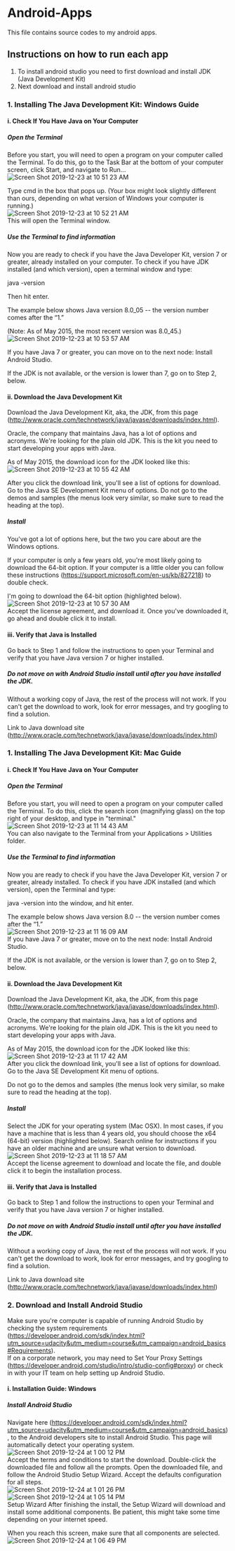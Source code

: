 # Android-Apps
This file contains source codes to my android apps.

## Instructions on how to run each app
1. To install android studio you need to first download and install JDK (Java Development Kit)<br>
2. Next download and install android studio
   
### 1. Installing The Java Development Kit: Windows Guide
#### i. Check If You Have Java on Your Computer
##### Open the Terminal
Before you start, you will need to open a program on your computer called the Terminal. To do this, go to the Task Bar at the bottom of your computer screen, click Start, and navigate to Run...<br>
![Screen Shot 2019-12-23 at 10 51 23 AM](https://user-images.githubusercontent.com/13493736/71372654-3130c280-2572-11ea-96f1-c86f86d3822d.png)<br>

Type cmd in the box that pops up. (Your box might look slightly different than ours, depending on what version of Windows your computer is running.)<br>
![Screen Shot 2019-12-23 at 10 52 21 AM](https://user-images.githubusercontent.com/13493736/71372702-5291ae80-2572-11ea-9fe5-5e098b3116c6.png)<br>
This will open the Terminal window.

##### Use the Terminal to find information
Now you are ready to check if you have the Java Developer Kit, version 7 or greater, already installed on your computer. To check if you have JDK installed (and which version), open a terminal window and type:

java -version

Then hit enter.

The example below shows Java version 8.0_05 -- the version number comes after the “1.”

(Note: As of May 2015, the most recent version was 8.0_45.)<br>
![Screen Shot 2019-12-23 at 10 53 57 AM](https://user-images.githubusercontent.com/13493736/71372798-8e2c7880-2572-11ea-9622-32644252bc6f.png)<br>

If you have Java 7 or greater, you can move on to the next node: Install Android Studio.

If the JDK is not available, or the version is lower than 7, go on to Step 2, below.

#### ii. Download the Java Development Kit
Download the Java Development Kit, aka, the JDK, from this page (http://www.oracle.com/technetwork/java/javase/downloads/index.html).

Oracle, the company that maintains Java, has a lot of options and acronyms. We're looking for the plain old JDK. This is the kit you need to start developing your apps with Java.

As of May 2015, the download icon for the JDK looked like this:<br>
![Screen Shot 2019-12-23 at 10 55 42 AM](https://user-images.githubusercontent.com/13493736/71372889-cb910600-2572-11ea-88a6-db6f247cd7d8.png)<br>

After you click the download link, you'll see a list of options for download. Go to the Java SE Development Kit menu of options. Do not go to the demos and samples (the menus look very similar, so make sure to read the heading at the top).

##### Install
You've got a lot of options here, but the two you care about are the Windows options.

If your computer is only a few years old, you're most likely going to download the 64-bit option. If your computer is a little older you can follow these instructions (https://support.microsoft.com/en-us/kb/827218) to double check.

I'm going to download the 64-bit option (highlighted below).<br>
![Screen Shot 2019-12-23 at 10 57 30 AM](https://user-images.githubusercontent.com/13493736/71373010-0b57ed80-2573-11ea-86a1-2fa24ee2b74c.png)<br>
Accept the license agreement, and download it. Once you've downloaded it, go ahead and double click it to install.

#### iii. Verify that Java is Installed
Go back to Step 1 and follow the instructions to open your Terminal and verify that you have Java version 7 or higher installed.

##### Do not move on with Android Studio install until after you have installed the JDK.
Without a working copy of Java, the rest of the process will not work. If you can't get the download to work, look for error messages, and try googling to find a solution.

Link to Java download site (http://www.oracle.com/technetwork/java/javase/downloads/index.html) <br>

### 1. Installing The Java Development Kit: Mac Guide
#### i. Check If You Have Java on Your Computer
##### Open the Terminal
Before you start, you will need to open a program on your computer called the Terminal. To do this, click the search icon (magnifying glass) on the top right of your desktop, and type in "terminal."<br>
![Screen Shot 2019-12-23 at 11 14 43 AM](https://user-images.githubusercontent.com/13493736/71373740-730f3800-2575-11ea-99c6-cf94d1166bcf.png)<br>
You can also navigate to the Terminal from your Applications > Utilities folder.

##### Use the Terminal to find information
Now you are ready to check if you have the Java Developer Kit, version 7 or greater, already installed. To check if you have JDK installed (and which version), open the Terminal and type:

java -version into the window, and hit enter.

The example below shows Java version 8.0 -- the version number comes after the “1.”<br>
![Screen Shot 2019-12-23 at 11 16 09 AM](https://user-images.githubusercontent.com/13493736/71373804-a5b93080-2575-11ea-8938-023ce8608214.png)<br>
If you have Java 7 or greater, move on to the next node: Install Android Studio.

If the JDK is not available, or the version is lower than 7, go on to Step 2, below.

#### ii. Download the Java Development Kit
Download the Java Development Kit, aka, the JDK, from this page (http://www.oracle.com/technetwork/java/javase/downloads/index.html).

Oracle, the company that maintains Java, has a lot of options and acronyms. We're looking for the plain old JDK. This is the kit you need to start developing your apps with Java.

As of May 2015, the download icon for the JDK looked like this:<br>
![Screen Shot 2019-12-23 at 11 17 42 AM](https://user-images.githubusercontent.com/13493736/71373869-e1ec9100-2575-11ea-9f97-fb0b1888714a.png)<br>
After you click the download link, you'll see a list of options for download. Go to the Java SE Development Kit menu of options.

Do not go to the demos and samples (the menus look very similar, so make sure to read the heading at the top).

##### Install
Select the JDK for your operating system (Mac OSX). In most cases, if you have a machine that is less than 4 years old, you should choose the x64 (64-bit) version (highlighted below). Search online for instructions if you have an older machine and are unsure what version to download.<br>
![Screen Shot 2019-12-23 at 11 18 57 AM](https://user-images.githubusercontent.com/13493736/71373910-09dbf480-2576-11ea-8d49-b2aa3fada08b.png)<br>
Accept the license agreement to download and locate the file, and double click it to begin the installation process.

#### iii. Verify that Java is Installed
Go back to Step 1 and follow the instructions to open your Terminal and verify that you have Java version 7 or higher installed.

##### Do not move on with Android Studio install until after you have installed the JDK.
Without a working copy of Java, the rest of the process will not work. If you can't get the download to work, look for error messages, and try googling to find a solution.

Link to Java download site (http://www.oracle.com/technetwork/java/javase/downloads/index.html)

### 2. Download and Install Android Studio
Make sure you're computer is capable of running Android Studio by checking the system requirements (https://developer.android.com/sdk/index.html?utm_source=udacity&utm_medium=course&utm_campaign=android_basics#Requirements).<br>
If on a corporate network, you may need to Set Your Proxy Settings (https://developer.android.com/studio/intro/studio-config#proxy) or check in with your IT team on help setting up Android Studio.

#### i. Installation Guide: Windows
##### Install Android Studio
Navigate here (https://developer.android.com/sdk/index.html?utm_source=udacity&utm_medium=course&utm_campaign=android_basics), to the Android developers site to install Android Studio. This page will automatically detect your operating system.<br>
![Screen Shot 2019-12-24 at 1 00 12 PM](https://user-images.githubusercontent.com/13493736/71424282-5d6d4180-264d-11ea-9a2c-24512da4fdf0.png)<br>
Accept the terms and conditions to start the download. Double-click the downloaded file and follow all the prompts. Open the downloaded file, and follow the Android Studio Setup Wizard. Accept the defaults configuration for all steps.<br>
![Screen Shot 2019-12-24 at 1 01 26 PM](https://user-images.githubusercontent.com/13493736/71424342-e2f0f180-264d-11ea-8b43-ff89d489ffcc.png)<br>
![Screen Shot 2019-12-24 at 1 05 14 PM](https://user-images.githubusercontent.com/13493736/71424363-12076300-264e-11ea-9cef-251904c1a250.png)<br>
Setup Wizard
After finishing the install, the Setup Wizard will download and install some additional components. Be patient, this might take some time depending on your internet speed.<br>

When you reach this screen, make sure that all components are selected.<br>
![Screen Shot 2019-12-24 at 1 06 49 PM](https://user-images.githubusercontent.com/13493736/71424397-50048700-264e-11ea-8b78-6687e49ea36c.png)

